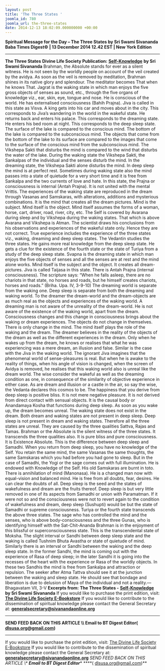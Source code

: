 ```yaml
---
layout: post
title: 'The Three States '
joomla_id: 780
joomla_url: the-three-states
date: 2014-12-13 18:02:09.000000000 +00:00
---
```

**Spiritual Message for the Day – The Three States by Sri Swami Sivananda**
**Baba Times Digest© | 13 December 2014 12.42 EST | New York Edition**
* * *  
**The Three States**
**Divine Life Society Publication:** [**Self-Knowledge**](http://www.dlshq.org/download/selfknowledge.htm#_VPID_65) **by Sri Swami Sivananda**
Brahman, the Absolute stands for ever as a silent witness. He is not seen by the worldly people on account of the veil created by the avidya. As soon as the veil is removed by meditation, Brahman shines in its native glory and splendour. The meditator becomes That when he knows That.
Jagrat is the waking state in which man enjoys the five gross objects of senses as sound, etc., through the five organs of knowledge viz., ear, skin, eye, tongue and nose. He is conscious of the world. He has externalised consciousness (Bahih Prajna). Jiva is called in this state as Visva.
A king gets into his car and moves about in the city. This corresponds to Jiva’s wandering in the world in the wakeful state. He returns back and enters his palace. This corresponds to the dreaming state. He enters his bed room at night. This corresponds to the deep sleep state.
The surface of the lake is compared to the conscious mind. The bottom of the lake is compared to the subconscious mind. The objects that come from the bottom of the lake to its surface are compared to the images that come to the surface of the conscious mind from the subconscious mind. The Vikshepa Sakti that disturbs the mind is compared to the wind that disturbs the water of the lake. During the waking state the Vikshepa Sakti, the Sankalpas of the individual and the senses disturb the mind. In the dreaming state, the Vikshepa Sakti alone disturbs the mind. In deep sleep the mind is at perfect rest.
Sometimes during waking state also the mind passes into a state of quietude for a very short time and it is free from Sankalpa and the two currents of love and hate. In this state, the Prajna or consciousness is internal (Antah Prajna). It is not united with the mental Vrittis.
The experiences of the waking state are reproduced in the dream through Vasanas and Samskaras, with alterations, additions and mysterious combinations. It is the mind that creates all the dream pictures. Mind is the subject. Mind itself is the object. Mind itself assumes the forms of a woman, horse, cart, driver, road, river, city, etc.
The Self is covered by Avarana during sleep and by Vikshepa during the waking states. That which is above Avarana and Vikshepa is Atman.
The scientist draws his conclusions from his observations and experiences of the wakeful state only. Hence they are not correct. True experience includes the experience of the three states viz., waking, dreaming and deep sleep states. The Vedantin studies the three states. He gains more real knowledge from the deep sleep state. He gets a clue for the existence of the fourth state or the state of Turiya from a study of the deep sleep state.
Svapna is the dreaming state in which man enjoys the five objects of senses and all the senses are at rest and the mind alone works. Mind itself is the subject and the object. It creates all dream-pictures. Jiva is called Taijasa in this state. There is Antah Prajna (internal consciousness). The scripture says: “When he falls asleep, there are no chariots in that state, no horses and roads, but he himself creates chariots, horses and roads.” (Briha. Upa. IV, 3-9-10)
The dreaming world is separate from the waking one. Deep sleep is separate from both the dreaming and waking world. To the dreamer the dream-world and the dream-objects are as much real as the objects and experiences of the waking world. A dreaming man is not aware of the unreality of the dream-world.
He is not aware of the existence of the waking world, apart from the dream. Consciousness changes and this change in consciousness brings about the waking or dream experiences. The objects do not change in themselves. There is only change in the mind. The mind itself plays the role of the waking and the dream.
The dreamer believes in the reality of the objects of the dream as well as the different experiences in the dream. Only when he wakes up from the dream, he knows or realises that what he was experiencing was a mere dream, an illusion and false. Similar is the case with the Jiva in the waking world. The ignorant Jiva imagines that the phenomenal world of sense-pleasures is real. But when he is awake to the reality of things, when his angle of vision is changed, when the screen of Avidya is removed, he realises that this waking world also is unreal like the dream world.
The wise consider the wakeful as well as the dreaming condition as one, in consequence of the similarity of objective experience in either case. As are dream and illusion or a castle in the air, so say the wise, the Vedanta declares this cosmos to be.
The happiness that you derive from deep sleep is positive bliss. It is not mere negative pleasure. It is not derived from direct contact with sensual objects. It is the causal body or Anandamaya Kosha that functions during deep sleep.
As soon as you wake up, the dream becomes unreal. The waking state does not exist in the dream. Both dream and waking states are not present in deep sleep. Deep sleep is not present in dream and waking states. Therefore all the three states are unreal. They are caused by the three qualities Sattva, Rajas and Tamas. Brahman or the Absolute is the silent witness of the three states. It transcends the three qualities also. It is pure bliss and pure consciousness. It is Existence Absolute.
This is the difference between deep sleep and Samadhi. When you return from deep sleep, you have no knowledge of the Self. You retain the same mind, the same Vasanas the same thoughts, the same Samskaras which you had before you had gone to sleep. But in the case of Samadhi, the Yogi or the sage comes out with full illumination. He is endowed with Knowledge of the Self. His old Samskaras are burnt in toto. There is annihilation of mind (Manonasa). He is a changed man now with equal-vision and balanced mind. He is free from all doubts, fear, desires. He can clear the doubts of all.
Deep sleep is the seed and the states of wakefulness and dream are the fruits thereof. Deep sleep is but very little removed in one of its aspects from Samadhi or union with Paramatman. If it were not so and the consciousness were not to revert again to the condition of wakefulness and dream, deep sleep (Sushupti) would be but the state of Samadhi or supreme consciousness.
Turiya or the fourth state transcends the above three states. The sage who has controlled the mind and the senses, who is above body-consciousness and the three Gunas, who is identifying himself with the Sat-Chit-Ananda Brahman is in the enjoyment of this blissful or superconsciousness state. This is the transcendental state of Moksha.
The slight interval or Sandhi between deep sleep state and the waking is called Tushnim Bhuta Avastha or state of quietude of mind. Similarly there is an interval or Sandhi between the waking and the deep sleep state. In the former Sandhi, the mind is coming out with the experience of Rasa of deep sleep; in the later Sandhi it is going into the recesses of the heart with the experience or Rasa of the worldly objects. In these two Sandhis the mind is free from Sankalpa and attraction or repulsion.
The seeker after Atma Tattva should see it at the junction between the waking and sleep state. He should see that bondage and liberation is due to delusion of Maya of the individual and not a reality.—Bhagavatam VII, 3-V
**Excerpts from:**  **The Three States -** [**Self-Knowledge**](http://www.dlshq.org/download/selfknowledge.htm#_VPID_65) **by Sri Swami Sivananda**
If you would like to purchase the print edition, visit: **[The Divine Life Society E-Bookstore](http://www.dlshq.org/download/download.htm)**
If you would like to contribute to the dissemination of spiritual knowledge please contact the General Secretary at: [](mailto:%20%3Cscript%20type=%27text/javascript%27%3E%20%3C%21--%20var%20prefix%20=%20%27ma%27%20+%20%27il%27%20+%20%27to%27;%20var%20path%20=%20%27hr%27%20+%20%27ef%27%20+%20%27=%27;%20var%20addy57016%20=%20%27generalsecretary%27%20+%20%27@%27;%20addy57016%20=%20addy57016%20+%20%27sivanandaonline%27%20+%20%27.%27%20+%20%27org%27;%20document.write%28%27%3Ca%20%27%20+%20path%20+%20%27%5C%27%27%20+%20prefix%20+%20%27:%27%20+%20addy57016%20+%20%27%5C%27%3E%27%29;%20document.write%28addy57016%29;%20document.write%28%27%3C%5C/a%3E%27%29;%20//--%3E%5Cn%20%3C/script%3E%3Cscript%20type=%27text/javascript%27%3E%20%3C%21--%20document.write%28%27%3Cspan%20style=%5C%27display:%20none;%5C%27%3E%27%29;%20//--%3E%20%3C/script%3EThis%20email%20address%20is%20being%20protected%20from%20spambots.%20You%20need%20JavaScript%20enabled%20to%20view%20it.%20%3Cscript%20type=%27text/javascript%27%3E%20%3C%21--%20document.write%28%27%3C/%27%29;%20document.write%28%27span%3E%27%29;%20//--%3E%20%3C/script%3E?subject=Contribution%20to%20Dissemination%20of%20Spiritual%20Knowledge) **generalsecretary@sivanandaonline.org**
****
**SEND FEED BACK ON THIS ARTICLE \\\ Email to BT Digest Editor[](mailto:%20%3Cscript%20type=%27text/javascript%27%3E%20%3C%21--%20var%20prefix%20=%20%27ma%27%20+%20%27il%27%20+%20%27to%27;%20var%20path%20=%20%27hr%27%20+%20%27ef%27%20+%20%27=%27;%20var%20addy72654%20=%20%27dlsusa.org%27%20+%20%27@%27;%20addy72654%20=%20addy72654%20+%20%27gmail%27%20+%20%27.%27%20+%20%27com%27;%20document.write%28%27%3Ca%20%27%20+%20path%20+%20%27%5C%27%27%20+%20prefix%20+%20%27:%27%20+%20addy72654%20+%20%27%5C%27%3E%27%29;%20document.write%28addy72654%29;%20document.write%28%27%3C%5C/a%3E%27%29;%20//--%3E%5Cn%20%3C/script%3E%3Cscript%20type=%27text/javascript%27%3E%20%3C%21--%20document.write%28%27%3Cspan%20style=%5C%27display:%20none;%5C%27%3E%27%29;%20//--%3E%20%3C/script%3EThis%20email%20address%20is%20being%20protected%20from%20spambots.%20You%20need%20JavaScript%20enabled%20to%20view%20it.%20%3Cscript%20type=%27text/javascript%27%3E%20%3C%21--%20document.write%28%27%3C/%27%29;%20document.write%28%27span%3E%27%29;%20//--%3E%20%3C/script%3E?subject=DLS%20Posts)( [dlsusa.org@gmail.com](mailto:dlsusa.org@gmail.com))**
* * *
  
If you would like to purchase the print edition, visit: [The Divine Life Society E-Bookstore](http://www.dlshq.org/download/download.htm)
If you would like to contribute to the dissemination of spiritual knowledge please contact the General Secretary at: **[generalsecretary@sivanandaonline.org](mailto:generalsecretary@sivanandaonline.org)**
**SEND FEED BACK ON THIS ARTICLE \\\**  **Email to BT Digest Editor**** [](mailto:%20%3Cscript%20type=%27text/javascript%27%3E%20%3C%21--%20var%20prefix%20=%20%27ma%27%20+%20%27il%27%20+%20%27to%27;%20var%20path%20=%20%27hr%27%20+%20%27ef%27%20+%20%27=%27;%20var%20addy72654%20=%20%27dlsusa.org%27%20+%20%27@%27;%20addy72654%20=%20addy72654%20+%20%27gmail%27%20+%20%27.%27%20+%20%27com%27;%20document.write%28%27%3Ca%20%27%20+%20path%20+%20%27%5C%27%27%20+%20prefix%20+%20%27:%27%20+%20addy72654%20+%20%27%5C%27%3E%27%29;%20document.write%28addy72654%29;%20document.write%28%27%3C%5C/a%3E%27%29;%20//--%3E%5Cn%20%3C/script%3E%3Cscript%20type=%27text/javascript%27%3E%20%3C%21--%20document.write%28%27%3Cspan%20style=%5C%27display:%20none;%5C%27%3E%27%29;%20//--%3E%20%3C/script%3EThis%20email%20address%20is%20being%20protected%20from%20spambots.%20You%20need%20JavaScript%20enabled%20to%20view%20it.%20%3Cscript%20type=%27text/javascript%27%3E%20%3C%21--%20document.write%28%27%3C/%27%29;%20document.write%28%27span%3E%27%29;%20//--%3E%20%3C/script%3E?subject=DLS%20Posts)****( [dlsusa.org@gmail.com](mailto:dlsusa.org@gmail.com))**  
